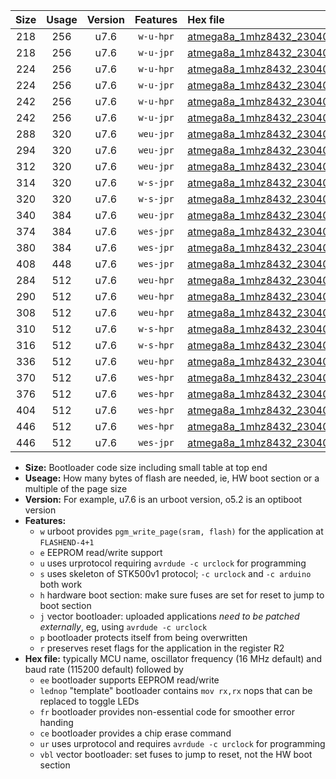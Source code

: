 |Size|Usage|Version|Features|Hex file|
|:-:|:-:|:-:|:-:|:--|
|218|256|u7.6|`w-u-hpr`|[atmega8a_1mhz8432_230400bps_ur.hex](https://raw.githubusercontent.com/stefanrueger/urboot/main/atmega8a_1mhz8432_230400bps_ur.hex)|
|218|256|u7.6|`w-u-jpr`|[atmega8a_1mhz8432_230400bps_ur_vbl.hex](https://raw.githubusercontent.com/stefanrueger/urboot/main/atmega8a_1mhz8432_230400bps_ur_vbl.hex)|
|224|256|u7.6|`w-u-hpr`|[atmega8a_1mhz8432_230400bps_lednop_ur.hex](https://raw.githubusercontent.com/stefanrueger/urboot/main/atmega8a_1mhz8432_230400bps_lednop_ur.hex)|
|224|256|u7.6|`w-u-jpr`|[atmega8a_1mhz8432_230400bps_lednop_ur_vbl.hex](https://raw.githubusercontent.com/stefanrueger/urboot/main/atmega8a_1mhz8432_230400bps_lednop_ur_vbl.hex)|
|242|256|u7.6|`w-u-hpr`|[atmega8a_1mhz8432_230400bps_lednop_fr_ur.hex](https://raw.githubusercontent.com/stefanrueger/urboot/main/atmega8a_1mhz8432_230400bps_lednop_fr_ur.hex)|
|242|256|u7.6|`w-u-jpr`|[atmega8a_1mhz8432_230400bps_lednop_fr_ur_vbl.hex](https://raw.githubusercontent.com/stefanrueger/urboot/main/atmega8a_1mhz8432_230400bps_lednop_fr_ur_vbl.hex)|
|288|320|u7.6|`weu-jpr`|[atmega8a_1mhz8432_230400bps_ee_ur_vbl.hex](https://raw.githubusercontent.com/stefanrueger/urboot/main/atmega8a_1mhz8432_230400bps_ee_ur_vbl.hex)|
|294|320|u7.6|`weu-jpr`|[atmega8a_1mhz8432_230400bps_ee_lednop_ur_vbl.hex](https://raw.githubusercontent.com/stefanrueger/urboot/main/atmega8a_1mhz8432_230400bps_ee_lednop_ur_vbl.hex)|
|312|320|u7.6|`weu-jpr`|[atmega8a_1mhz8432_230400bps_ee_lednop_fr_ur_vbl.hex](https://raw.githubusercontent.com/stefanrueger/urboot/main/atmega8a_1mhz8432_230400bps_ee_lednop_fr_ur_vbl.hex)|
|314|320|u7.6|`w-s-jpr`|[atmega8a_1mhz8432_230400bps_vbl.hex](https://raw.githubusercontent.com/stefanrueger/urboot/main/atmega8a_1mhz8432_230400bps_vbl.hex)|
|320|320|u7.6|`w-s-jpr`|[atmega8a_1mhz8432_230400bps_lednop_vbl.hex](https://raw.githubusercontent.com/stefanrueger/urboot/main/atmega8a_1mhz8432_230400bps_lednop_vbl.hex)|
|340|384|u7.6|`weu-jpr`|[atmega8a_1mhz8432_230400bps_ee_lednop_fr_ce_ur_vbl.hex](https://raw.githubusercontent.com/stefanrueger/urboot/main/atmega8a_1mhz8432_230400bps_ee_lednop_fr_ce_ur_vbl.hex)|
|374|384|u7.6|`wes-jpr`|[atmega8a_1mhz8432_230400bps_ee_vbl.hex](https://raw.githubusercontent.com/stefanrueger/urboot/main/atmega8a_1mhz8432_230400bps_ee_vbl.hex)|
|380|384|u7.6|`wes-jpr`|[atmega8a_1mhz8432_230400bps_ee_lednop_vbl.hex](https://raw.githubusercontent.com/stefanrueger/urboot/main/atmega8a_1mhz8432_230400bps_ee_lednop_vbl.hex)|
|408|448|u7.6|`wes-jpr`|[atmega8a_1mhz8432_230400bps_ee_lednop_fr_vbl.hex](https://raw.githubusercontent.com/stefanrueger/urboot/main/atmega8a_1mhz8432_230400bps_ee_lednop_fr_vbl.hex)|
|284|512|u7.6|`weu-hpr`|[atmega8a_1mhz8432_230400bps_ee_ur.hex](https://raw.githubusercontent.com/stefanrueger/urboot/main/atmega8a_1mhz8432_230400bps_ee_ur.hex)|
|290|512|u7.6|`weu-hpr`|[atmega8a_1mhz8432_230400bps_ee_lednop_ur.hex](https://raw.githubusercontent.com/stefanrueger/urboot/main/atmega8a_1mhz8432_230400bps_ee_lednop_ur.hex)|
|308|512|u7.6|`weu-hpr`|[atmega8a_1mhz8432_230400bps_ee_lednop_fr_ur.hex](https://raw.githubusercontent.com/stefanrueger/urboot/main/atmega8a_1mhz8432_230400bps_ee_lednop_fr_ur.hex)|
|310|512|u7.6|`w-s-hpr`|[atmega8a_1mhz8432_230400bps.hex](https://raw.githubusercontent.com/stefanrueger/urboot/main/atmega8a_1mhz8432_230400bps.hex)|
|316|512|u7.6|`w-s-hpr`|[atmega8a_1mhz8432_230400bps_lednop.hex](https://raw.githubusercontent.com/stefanrueger/urboot/main/atmega8a_1mhz8432_230400bps_lednop.hex)|
|336|512|u7.6|`weu-hpr`|[atmega8a_1mhz8432_230400bps_ee_lednop_fr_ce_ur.hex](https://raw.githubusercontent.com/stefanrueger/urboot/main/atmega8a_1mhz8432_230400bps_ee_lednop_fr_ce_ur.hex)|
|370|512|u7.6|`wes-hpr`|[atmega8a_1mhz8432_230400bps_ee.hex](https://raw.githubusercontent.com/stefanrueger/urboot/main/atmega8a_1mhz8432_230400bps_ee.hex)|
|376|512|u7.6|`wes-hpr`|[atmega8a_1mhz8432_230400bps_ee_lednop.hex](https://raw.githubusercontent.com/stefanrueger/urboot/main/atmega8a_1mhz8432_230400bps_ee_lednop.hex)|
|404|512|u7.6|`wes-hpr`|[atmega8a_1mhz8432_230400bps_ee_lednop_fr.hex](https://raw.githubusercontent.com/stefanrueger/urboot/main/atmega8a_1mhz8432_230400bps_ee_lednop_fr.hex)|
|446|512|u7.6|`wes-hpr`|[atmega8a_1mhz8432_230400bps_ee_lednop_fr_ce.hex](https://raw.githubusercontent.com/stefanrueger/urboot/main/atmega8a_1mhz8432_230400bps_ee_lednop_fr_ce.hex)|
|446|512|u7.6|`wes-jpr`|[atmega8a_1mhz8432_230400bps_ee_lednop_fr_ce_vbl.hex](https://raw.githubusercontent.com/stefanrueger/urboot/main/atmega8a_1mhz8432_230400bps_ee_lednop_fr_ce_vbl.hex)|

- **Size:** Bootloader code size including small table at top end
- **Useage:** How many bytes of flash are needed, ie, HW boot section or a multiple of the page size
- **Version:** For example, u7.6 is an urboot version, o5.2 is an optiboot version
- **Features:**
  + `w` urboot provides `pgm_write_page(sram, flash)` for the application at `FLASHEND-4+1`
  + `e` EEPROM read/write support
  + `u` uses urprotocol requiring `avrdude -c urclock` for programming
  + `s` uses skeleton of STK500v1 protocol; `-c urclock` and `-c arduino` both work
  + `h` hardware boot section: make sure fuses are set for reset to jump to boot section
  + `j` vector bootloader: uploaded applications *need to be patched externally*, eg, using `avrdude -c urclock`
  + `p` bootloader protects itself from being overwritten
  + `r` preserves reset flags for the application in the register R2
- **Hex file:** typically MCU name, oscillator frequency (16 MHz default) and baud rate (115200 default) followed by
  + `ee` bootloader supports EEPROM read/write
  + `lednop` "template" bootloader contains `mov rx,rx` nops that can be replaced to toggle LEDs
  + `fr` bootloader provides non-essential code for smoother error handing
  + `ce` bootloader provides a chip erase command
  + `ur` uses urprotocol and requires `avrdude -c urclock` for programming
  + `vbl` vector bootloader: set fuses to jump to reset, not the HW boot section
